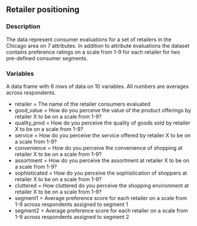 ## Retailer positioning

### Description

The data represent consumer evaluations for a set of retailers in the Chicago area on 7 attributes. In addition to attribute evaluations the dataset contains preference ratings on a scale from 1-9 for each retailer for two pre-defined consumer segments.

### Variables

A data frame with 6 rows of data on 10 variables. All numbers are averages across respondents.

- retailer = The name of the retailer consumers evaluated
- good_value = How do you perceive the value of the product offerings by retailer X to be on a scale from 1-9?
- quality_prod = How do you perceive the quality of goods sold by retailer X to be on a scale from 1-9?
- service = How do you perceive the service offered by retailer X to be on a scale from 1-9?
- convenience = How do you perceive the convenience of shopping at retailer X to be on a scale from 1-9?
- assortment = How do you perceive the assortment at retailer X to be on a scale from 1-9?
- sophisticated = How do you perceive the sophistication of shoppers at retailer X to be on a scale from 1-9?
- cluttered = How cluttered do you perceive the shopping environment at retailer X to be on a scale from 1-9?
- segment1 = Average preference score for each retailer on a scale from 1-9 across respondents assigned to segment 1
- segment2 = Average preference score for each retailer on a scale from 1-9 across respondents assigned to segment 2

